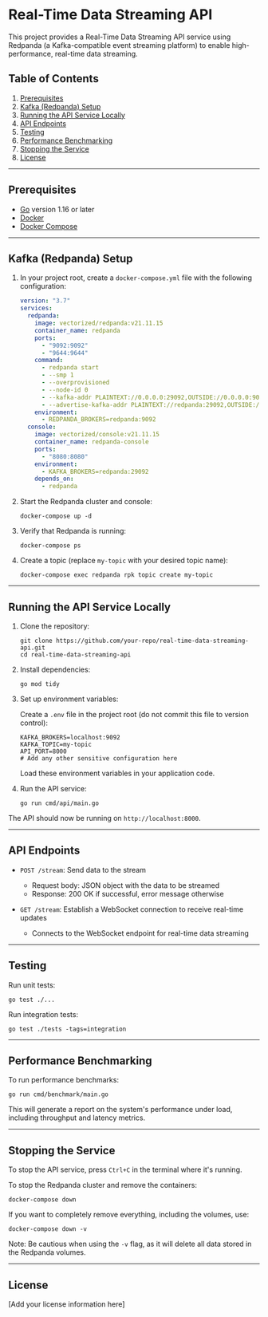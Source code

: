 # Real-Time Data Streaming API

This project provides a Real-Time Data Streaming API service using Redpanda (a Kafka-compatible event streaming platform) to enable high-performance, real-time data streaming.

## Table of Contents

1. [Prerequisites](#prerequisites)
2. [Kafka (Redpanda) Setup](#kafka-redpanda-setup)
3. [Running the API Service Locally](#running-the-api-service-locally)
4. [API Endpoints](#api-endpoints)
5. [Testing](#testing)
6. [Performance Benchmarking](#performance-benchmarking)
7. [Stopping the Service](#stopping-the-service)
8. [License](#license)

---

## Prerequisites

- [Go](https://golang.org/) version 1.16 or later
- [Docker](https://www.docker.com/)
- [Docker Compose](https://docs.docker.com/compose/)

---

## Kafka (Redpanda) Setup

1. In your project root, create a `docker-compose.yml` file with the following configuration:

   ```yaml
   version: "3.7"
   services:
     redpanda:
       image: vectorized/redpanda:v21.11.15
       container_name: redpanda
       ports:
         - "9092:9092"
         - "9644:9644"
       command:
         - redpanda start
         - --smp 1
         - --overprovisioned
         - --node-id 0
         - --kafka-addr PLAINTEXT://0.0.0.0:29092,OUTSIDE://0.0.0.0:9092
         - --advertise-kafka-addr PLAINTEXT://redpanda:29092,OUTSIDE://localhost:9092
       environment:
         - REDPANDA_BROKERS=redpanda:9092
     console:
       image: vectorized/console:v21.11.15
       container_name: redpanda-console
       ports:
         - "8080:8080"
       environment:
         - KAFKA_BROKERS=redpanda:29092
       depends_on:
         - redpanda
   ```

2. Start the Redpanda cluster and console:

   ```
   docker-compose up -d
   ```

3. Verify that Redpanda is running:

   ```
   docker-compose ps
   ```

4. Create a topic (replace `my-topic` with your desired topic name):

   ```
   docker-compose exec redpanda rpk topic create my-topic
   ```

---

## Running the API Service Locally

1. Clone the repository:

   ```
   git clone https://github.com/your-repo/real-time-data-streaming-api.git
   cd real-time-data-streaming-api
   ```

2. Install dependencies:

   ```
   go mod tidy
   ```

3. Set up environment variables:

   Create a `.env` file in the project root (do not commit this file to version control):

   ```
   KAFKA_BROKERS=localhost:9092
   KAFKA_TOPIC=my-topic
   API_PORT=8000
   # Add any other sensitive configuration here
   ```

   Load these environment variables in your application code.

4. Run the API service:

   ```
   go run cmd/api/main.go
   ```

The API should now be running on `http://localhost:8000`.

---

## API Endpoints

- `POST /stream`: Send data to the stream

  - Request body: JSON object with the data to be streamed
  - Response: 200 OK if successful, error message otherwise

- `GET /stream`: Establish a WebSocket connection to receive real-time updates
  - Connects to the WebSocket endpoint for real-time data streaming

---

## Testing

Run unit tests:

```
go test ./...
```

Run integration tests:

```
go test ./tests -tags=integration
```

---

## Performance Benchmarking

To run performance benchmarks:

```
go run cmd/benchmark/main.go
```

This will generate a report on the system's performance under load, including throughput and latency metrics.

---

## Stopping the Service

To stop the API service, press `Ctrl+C` in the terminal where it's running.

To stop the Redpanda cluster and remove the containers:

```
docker-compose down
```

If you want to completely remove everything, including the volumes, use:

```
docker-compose down -v
```

Note: Be cautious when using the `-v` flag, as it will delete all data stored in the Redpanda volumes.

---

## License

[Add your license information here]
